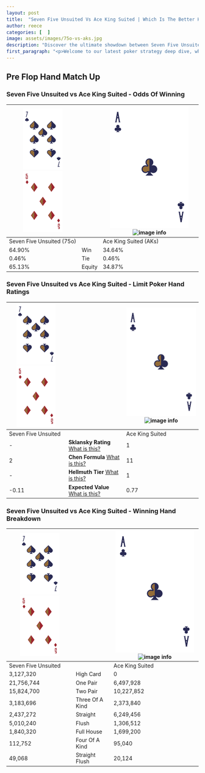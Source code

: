 ```yaml
---
layout: post
title:  "Seven Five Unsuited Vs Ace King Suited | Which Is The Better Hand In Poker? A Complete Guide"
author: reece
categories: [  ]
image: assets/images/75o-vs-aks.jpg
description: "Discover the ultimate showdown between Seven Five Unsuited and Ace King Suited in poker! Uncover the odds, strategies, and scenarios where one hand triumphs over the other. Get ready to up your poker game with this thrilling analysis."
first_paragraph: "<p>Welcome to our latest poker strategy deep dive, where we're pitting two distinct hands against each other in a high-stakes showdown: Seven Five Unsuited vs Ace King Suited.</p><p>In the dynamic world of poker, every decision counts, and knowing which hand holds the upper hand is key to your success at the table.</p><p>In this article, we'll dissect these two hands, explore the scenarios where one dominates the other, and equip you with the knowledge to make strategic choices that can tip the odds in your favor.</p><p>Get ready to unravel the intriguing dynamics of these poker hands and elevate your game to new heights.</p>"
---
```




[comment]: # (sp0)

## Pre Flop Hand Match Up

<div class="table hand-ratings" markdown="1"> 



### Seven Five Unsuited vs Ace King Suited - Odds Of Winning


    
| ![image info](assets/images/hand1/7.png) ![image info](assets/images/hand1/5o.png) |  | ![image info](assets/images/hand2/A.png) ![image info](assets/images/hand2/Ks.png) |
| -------- | -------- | -------- |
| Seven Five Unsuited (75o) |  | Ace King Suited (AKs) |
| 64.90% | Win | 34.64% |
| 0.46% | Tie | 0.46% |
| 65.13% | Equity | 34.87% |




[comment]: # (sp1)



### Seven Five Unsuited vs Ace King Suited - Limit Poker Hand Ratings


    
| ![image info](assets/images/hand1/7.png) ![image info](assets/images/hand1/5o.png) |  | ![image info](assets/images/hand2/A.png) ![image info](assets/images/hand2/Ks.png) |
| -------- | -------- | -------- |
| Seven Five Unsuited |  | Ace King Suited |
| - | **Sklansky Rating** [What is this?](/sklansky-rating-explained) | 1 |
| 2 | **Chen Formula** [What is this?](/chen-formula-explained) | 11 |
| - | **Hellmuth Tier** [What is this?](/Hellmuth-tier-explained) | 1 |
| -0.11 | **Expected Value** [What is this?](/expected-value-explained) | 0.77 |




[comment]: # (sp2)



### Seven Five Unsuited vs Ace King Suited - Winning Hand Breakdown


    
| ![image info](assets/images/hand1/7.png) ![image info](assets/images/hand1/5o.png) |  | ![image info](assets/images/hand2/A.png) ![image info](assets/images/hand2/Ks.png) |
| -------- | -------- | -------- |
| Seven Five Unsuited |  | Ace King Suited |
| 3,127,320 | High Card | 0 |
| 21,756,744 | One Pair | 6,497,928 |
| 15,824,700 | Two Pair | 10,227,852 |
| 3,183,696 | Three Of A Kind | 2,373,840 |
| 2,437,272 | Straight | 6,249,456 |
| 5,010,240 | Flush | 1,306,512 |
| 1,840,320 | Full House | 1,699,200 |
| 112,752 | Four Of A Kind | 95,040 |
| 49,068 | Straight Flush | 20,124 |




[comment]: # (sp3)



</div>

[comment]: # (sp4)



[comment]: # (sp5)


